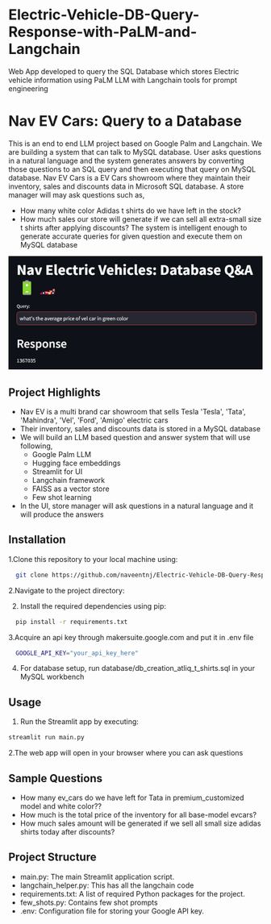 # Electric-Vehicle-DB-Query-Response-with-PaLM-and-Langchain
Web App developed to query the SQL Database which stores Electric vehicle information using PaLM LLM with Langchain tools for prompt engineering

# Nav EV Cars: Query to a Database  

This is an end to end LLM project based on Google Palm and Langchain. We are building a system that can talk to MySQL database. 
User asks questions in a natural language and the system generates answers by converting those questions to an SQL query and
then executing that query on MySQL database. 
Nav EV Cars is a EV Cars showroom where they maintain their inventory, sales and discounts data in Microsoft SQL database. A store manager 
will may ask questions such as,
- How many white color Adidas t shirts do we have left in the stock?
- How much sales our store will generate if we can sell all extra-small size t shirts after applying discounts?
The system is intelligent enough to generate accurate queries for given question and execute them on MySQL database

![](nav_electric_vehicle_database_app.png)

## Project Highlights

- Nav EV is a multi brand car showroom that sells Tesla 'Tesla', 'Tata', 'Mahindra', 'Vel', 'Ford', 'Amigo' electric cars
- Their inventory, sales and discounts data is stored in a MySQL database
- We will build an LLM based question and answer system that will use following,
  - Google Palm LLM
  - Hugging face embeddings
  - Streamlit for UI
  - Langchain framework
  - FAISS as a vector store
  - Few shot learning
- In the UI, store manager will ask questions in a natural language and it will produce the answers


## Installation

1.Clone this repository to your local machine using:

```bash
  git clone https://github.com/naveentnj/Electric-Vehicle-DB-Query-Response-with-PaLM-and-Langchain.git
```
2.Navigate to the project directory:

2. Install the required dependencies using pip:

```bash
  pip install -r requirements.txt
```
3.Acquire an api key through makersuite.google.com and put it in .env file

```bash
  GOOGLE_API_KEY="your_api_key_here"
```
4. For database setup, run database/db_creation_atliq_t_shirts.sql in your MySQL workbench

## Usage

1. Run the Streamlit app by executing:
```bash
streamlit run main.py

```

2.The web app will open in your browser where you can ask questions

## Sample Questions
  - How many ev_cars do we have left for Tata in premium_customized model and white color??
  - How much is the total price of the inventory for all base-model evcars?
  - How much sales amount will be generated if we sell all small size adidas shirts today after discounts?
  
## Project Structure

- main.py: The main Streamlit application script.
- langchain_helper.py: This has all the langchain code
- requirements.txt: A list of required Python packages for the project.
- few_shots.py: Contains few shot prompts
- .env: Configuration file for storing your Google API key.

